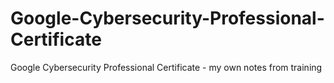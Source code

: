 # Google-Cybersecurity-Professional-Certificate
Google Cybersecurity Professional Certificate - my own notes from training
